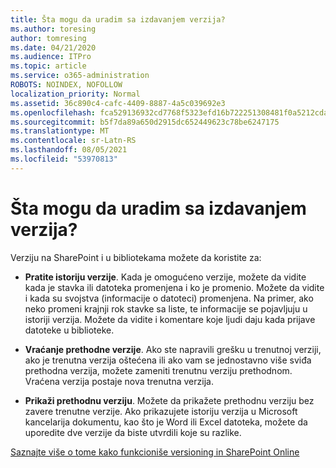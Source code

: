 ```yaml
---
title: Šta mogu da uradim sa izdavanjem verzija?
ms.author: toresing
author: tomresing
ms.date: 04/21/2020
ms.audience: ITPro
ms.topic: article
ms.service: o365-administration
ROBOTS: NOINDEX, NOFOLLOW
localization_priority: Normal
ms.assetid: 36c890c4-cafc-4409-8887-4a5c039692e3
ms.openlocfilehash: fca529136932cd7768f5323efd16b722251308481f0a5212cda5ac5e7dc591d1
ms.sourcegitcommit: b5f7da89a650d2915dc652449623c78be6247175
ms.translationtype: MT
ms.contentlocale: sr-Latn-RS
ms.lasthandoff: 08/05/2021
ms.locfileid: "53970813"
---
```

# <a name="what-can-i-do-with-versioning"></a>Šta mogu da uradim sa izdavanjem verzija?

Verziju na SharePoint i u bibliotekama možete da koristite za:
  
- **Pratite istoriju verzije**. Kada je omogućeno verzije, možete da vidite kada je stavka ili datoteka promenjena i ko je promenio. Možete da vidite i kada su svojstva (informacije o datoteci) promenjena. Na primer, ako neko promeni krajnji rok stavke sa liste, te informacije se pojavljuju u istoriji verzija. Možete da vidite i komentare koje ljudi daju kada prijave datoteke u biblioteke. 
    
- **Vraćanje prethodne verzije**. Ako ste napravili grešku u trenutnoj verziji, ako je trenutna verzija oštećena ili ako vam se jednostavno više sviđa prethodna verzija, možete zameniti trenutnu verziju prethodnom. Vraćena verzija postaje nova trenutna verzija. 
    
- **Prikaži prethodnu verziju**. Možete da prikažete prethodnu verziju bez zavere trenutne verzije. Ako prikazujete istoriju verzija u Microsoft kancelarija dokumentu, kao što je Word ili Excel datoteka, možete da uporedite dve verzije da biste utvrdili koje su razlike. 
    
[Saznajte više o tome kako funkcioniše versioning in SharePoint Online](https://go.microsoft.com/fwlink/?linkid=875710)
  

